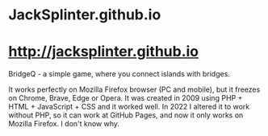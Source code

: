 # JackSplinter.github.io
# http://jacksplinter.github.io

BridgeQ - a simple game, where you connect islands with bridges.  

It works perfectly on Mozilla Firefox browser (PC and mobile), but it freezes on Chrome, Brave, Edge or Opera. 
It was created in 2009 using PHP + HTML + JavaScript + CSS and it worked well. 
In 2022 I altered it to work without PHP, so it can work at GitHub Pages, and now it only works on Mozilla Firefox. 
I don't know why.
